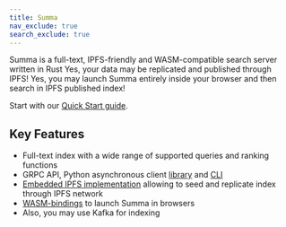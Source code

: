 ```yaml
---
title: Summa
nav_exclude: true
search_exclude: true
---
```


Summa is a full-text, IPFS-friendly and WASM-compatible search server written in Rust
Yes, your data may be replicated and published through IPFS!
Yes, you may launch Summa entirely inside your browser and then search in IPFS published index!

Start with our [Quick Start guide](/summa/guides/quick-start).

## Key Features

- Full-text index with a wide range of supported queries and ranking functions
- GRPC API, Python asynchronous client [library](/summa/apis/python-api) and [CLI](/summa/apis/python-api)
- [Embedded IPFS implementation](https://github.com/n0-computer/iroh) allowing to seed and replicate index through IPFS network
- [WASM-bindings](/summa/apis/wasm-api) to launch Summa in browsers
- Also, you may use Kafka for indexing
